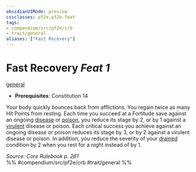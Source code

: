 ```yaml
---
obsidianUIMode: preview
cssclasses: pf2e,pf2e-feat
tags:
- compendium/src/pf2e/crb
- trait/general
aliases: ["Fast Recovery"]
---
```

# Fast Recovery  *Feat 1*  
[general](rules/traits/general.md "General Feat Trait")  

- **Prerequisites**: Constitution 14

Your body quickly bounces back from afflictions. You regain twice as many Hit Points from resting. Each time you succeed at a Fortitude save against an ongoing [disease](rules/traits/disease.md "Disease Effect Trait") or [poison](rules/traits/poison.md "Poison Effect Trait"), you reduce its stage by 2, or by 1 against a [virulent](rules/traits/virulent.md "Virulent Item Trait") disease or poison. Each critical success you achieve against an ongoing disease or poison reduces its stage by 3, or by 2 against a virulent disease or poison. In addition, you reduce the severity of your [drained](rules/conditions.md#Drained) condition by 2 when you rest for a night instead of by 1.

*Source: Core Rulebook p. 261*  
%% #compendium/src/pf2e/crb #trait/general %%